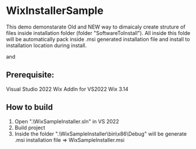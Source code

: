 # WixInstallerSample

This demo demonstarate Old and NEW way to dimaicaly create struture of files inside installation folder (folder "SoftwareToInstall"). All inside this folde will be automatically pack inside .msi generated installation file and install to installation location during install.

<!-- OK - Old way to get content of folders -->
<Target Name="PreBuild" BeforeTargets="PreBuildEvent">
    <Exec Command="&quot;C:\Program Files (x86)\WiX Toolset v5.0\bin\x86\heat.exe&quot; dir &quot;$(SolutionDir)WixSampleInstaller\SoftwareToInstall\SubFolder1&quot; -dr SubFolder1Dir -cg SubFolder1Components -gg -g1 -sf -srd -var &quot;var.SubFolder1SourceDir&quot; -out &quot;$(SolutionDir)WixSampleInstaller\SubFolder1.wxs&quot;&#xA;&quot;C:\Program Files (x86)\WiX Toolset v5.0\bin\x86\heat.exe&quot; dir &quot;$(SolutionDir)WixSampleInstaller\SoftwareToInstall\SubFolder2&quot; -dr SubFolder2Dir -cg SubFolder2Components -gg -g1 -sf -srd -var &quot;var.SubFolder2SourceDir&quot; -out &quot;$(SolutionDir)WixSampleInstaller\SubFolder2.wxs&quot;" />
</Target>

and

<!-- Harvest file components from publish folder - OK - NEW way to get content of folders-->

<HeatDirectory OutputFile="SubFolder1.wxs"
			   DirectoryRefId="SubFolder1Dir"
			   ComponentGroupName="SubFolder1Components"
			   SuppressCom="true"
			   Directory="$(SolutionDir)WixSampleInstaller\SoftwareToInstall\SubFolder1"
			   SuppressFragments="true"
			   SuppressRegistry="true"
			   SuppressRootDirectory="true"
			   AutoGenerateGuids="false"
			   GenerateGuidsNow="true"
			   ToolPath="$(WixToolPath)"
			   PreprocessorVariable="var.SubFolder1SourceDir" />
<HeatDirectory OutputFile="SubFolder2.wxs"
			   DirectoryRefId="SubFolder2Dir"
			   ComponentGroupName="SubFolder2Components"
			   SuppressCom="true"
			   Directory="$(SolutionDir)WixSampleInstaller\SoftwareToInstall\SubFolder2"
			   SuppressFragments="true"
			   SuppressRegistry="true"
			   SuppressRootDirectory="true"
			   AutoGenerateGuids="false"
			   GenerateGuidsNow="true"
			   PreprocessorVariable="var.SubFolder2SourceDir" />
</Target>

## Prerequisite:

Visual Studio 2022
Wix AddIn for VS2022
Wix 3.14

## How to build

1. Open ".\WixSampleInstaller.sln" in VS 2022
2. Build project
3. Inside the folder ".\WixSampleInstaller\bin\x86\Debug" will be generate .msi installation file => WixSampleInstaller.msi

